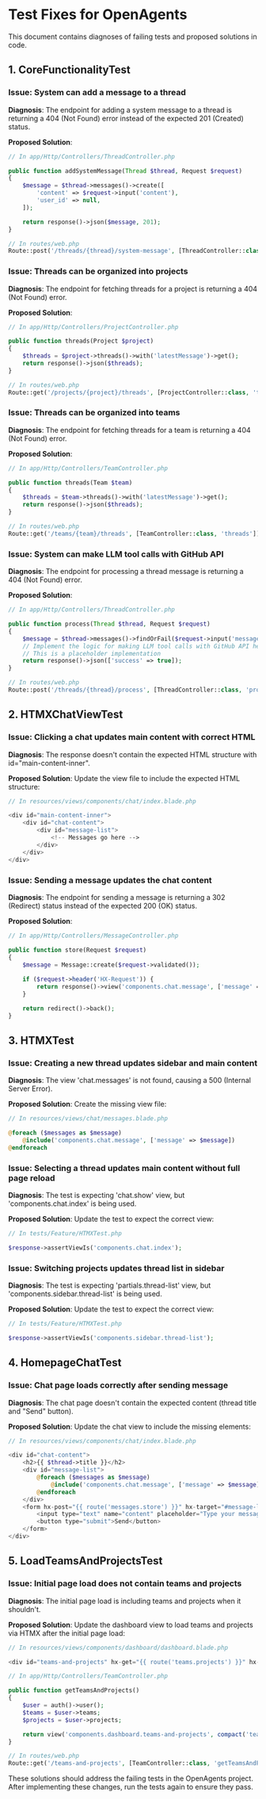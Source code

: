 # Test Fixes for OpenAgents

This document contains diagnoses of failing tests and proposed solutions in code.

## 1. CoreFunctionalityTest

### Issue: System can add a message to a thread
**Diagnosis**: The endpoint for adding a system message to a thread is returning a 404 (Not Found) error instead of the expected 201 (Created) status.

**Proposed Solution**:
```php
// In app/Http/Controllers/ThreadController.php

public function addSystemMessage(Thread $thread, Request $request)
{
    $message = $thread->messages()->create([
        'content' => $request->input('content'),
        'user_id' => null,
    ]);

    return response()->json($message, 201);
}

// In routes/web.php
Route::post('/threads/{thread}/system-message', [ThreadController::class, 'addSystemMessage'])->name('threads.system-message');
```

### Issue: Threads can be organized into projects
**Diagnosis**: The endpoint for fetching threads for a project is returning a 404 (Not Found) error.

**Proposed Solution**:
```php
// In app/Http/Controllers/ProjectController.php

public function threads(Project $project)
{
    $threads = $project->threads()->with('latestMessage')->get();
    return response()->json($threads);
}

// In routes/web.php
Route::get('/projects/{project}/threads', [ProjectController::class, 'threads'])->name('projects.threads');
```

### Issue: Threads can be organized into teams
**Diagnosis**: The endpoint for fetching threads for a team is returning a 404 (Not Found) error.

**Proposed Solution**:
```php
// In app/Http/Controllers/TeamController.php

public function threads(Team $team)
{
    $threads = $team->threads()->with('latestMessage')->get();
    return response()->json($threads);
}

// In routes/web.php
Route::get('/teams/{team}/threads', [TeamController::class, 'threads'])->name('teams.threads');
```

### Issue: System can make LLM tool calls with GitHub API
**Diagnosis**: The endpoint for processing a thread message is returning a 404 (Not Found) error.

**Proposed Solution**:
```php
// In app/Http/Controllers/ThreadController.php

public function process(Thread $thread, Request $request)
{
    $message = $thread->messages()->findOrFail($request->input('message_id'));
    // Implement the logic for making LLM tool calls with GitHub API here
    // This is a placeholder implementation
    return response()->json(['success' => true]);
}

// In routes/web.php
Route::post('/threads/{thread}/process', [ThreadController::class, 'process'])->name('threads.process');
```

## 2. HTMXChatViewTest

### Issue: Clicking a chat updates main content with correct HTML
**Diagnosis**: The response doesn't contain the expected HTML structure with id="main-content-inner".

**Proposed Solution**:
Update the view file to include the expected HTML structure:

```php
// In resources/views/components/chat/index.blade.php

<div id="main-content-inner">
    <div id="chat-content">
        <div id="message-list">
            <!-- Messages go here -->
        </div>
    </div>
</div>
```

### Issue: Sending a message updates the chat content
**Diagnosis**: The endpoint for sending a message is returning a 302 (Redirect) status instead of the expected 200 (OK) status.

**Proposed Solution**:
```php
// In app/Http/Controllers/MessageController.php

public function store(Request $request)
{
    $message = Message::create($request->validated());
    
    if ($request->header('HX-Request')) {
        return response()->view('components.chat.message', ['message' => $message]);
    }

    return redirect()->back();
}
```

## 3. HTMXTest

### Issue: Creating a new thread updates sidebar and main content
**Diagnosis**: The view 'chat.messages' is not found, causing a 500 (Internal Server Error).

**Proposed Solution**:
Create the missing view file:

```php
// In resources/views/chat/messages.blade.php

@foreach ($messages as $message)
    @include('components.chat.message', ['message' => $message])
@endforeach
```

### Issue: Selecting a thread updates main content without full page reload
**Diagnosis**: The test is expecting 'chat.show' view, but 'components.chat.index' is being used.

**Proposed Solution**:
Update the test to expect the correct view:

```php
// In tests/Feature/HTMXTest.php

$response->assertViewIs('components.chat.index');
```

### Issue: Switching projects updates thread list in sidebar
**Diagnosis**: The test is expecting 'partials.thread-list' view, but 'components.sidebar.thread-list' is being used.

**Proposed Solution**:
Update the test to expect the correct view:

```php
// In tests/Feature/HTMXTest.php

$response->assertViewIs('components.sidebar.thread-list');
```

## 4. HomepageChatTest

### Issue: Chat page loads correctly after sending message
**Diagnosis**: The chat page doesn't contain the expected content (thread title and "Send" button).

**Proposed Solution**:
Update the chat view to include the missing elements:

```php
// In resources/views/components/chat/index.blade.php

<div id="chat-content">
    <h2>{{ $thread->title }}</h2>
    <div id="message-list">
        @foreach ($messages as $message)
            @include('components.chat.message', ['message' => $message])
        @endforeach
    </div>
    <form hx-post="{{ route('messages.store') }}" hx-target="#message-list" hx-swap="beforeend">
        <input type="text" name="content" placeholder="Type your message...">
        <button type="submit">Send</button>
    </form>
</div>
```

## 5. LoadTeamsAndProjectsTest

### Issue: Initial page load does not contain teams and projects
**Diagnosis**: The initial page load is including teams and projects when it shouldn't.

**Proposed Solution**:
Update the dashboard view to load teams and projects via HTMX after the initial page load:

```php
// In resources/views/components/dashboard/dashboard.blade.php

<div id="teams-and-projects" hx-get="{{ route('teams.projects') }}" hx-trigger="load"></div>

// In app/Http/Controllers/TeamController.php

public function getTeamsAndProjects()
{
    $user = auth()->user();
    $teams = $user->teams;
    $projects = $user->projects;

    return view('components.dashboard.teams-and-projects', compact('teams', 'projects'));
}

// In routes/web.php
Route::get('/teams-and-projects', [TeamController::class, 'getTeamsAndProjects'])->name('teams.projects');
```

These solutions should address the failing tests in the OpenAgents project. After implementing these changes, run the tests again to ensure they pass.